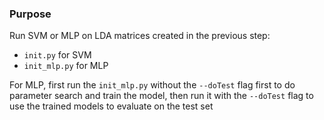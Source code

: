 ### Purpose

Run SVM or MLP on LDA matrices created in the previous step:

- `init.py` for SVM
- `init_mlp.py` for MLP

For MLP, first run the `init_mlp.py` without the `--doTest` flag first to do parameter search and train the model, then run it with the `--doTest` flag to use the trained models to evaluate on the test set 